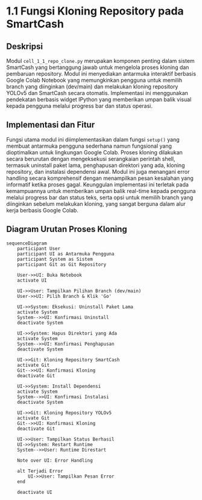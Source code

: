 # 1.1 Fungsi Kloning Repository pada SmartCash

## Deskripsi

Modul `cell_1_1_repo_clone.py` merupakan komponen penting dalam sistem SmartCash yang bertanggung jawab untuk mengelola proses kloning dan pembaruan repository. Modul ini menyediakan antarmuka interaktif berbasis Google Colab Notebook yang memungkinkan pengguna untuk memilih branch yang diinginkan (dev/main) dan melakukan kloning repository YOLOv5 dan SmartCash secara otomatis. Implementasi ini menggunakan pendekatan berbasis widget IPython yang memberikan umpan balik visual kepada pengguna melalui progress bar dan status operasi.

## Implementasi dan Fitur

Fungsi utama modul ini diimplementasikan dalam fungsi `setup()` yang membuat antarmuka pengguna sederhana namun fungsional yang dioptimalkan untuk lingkungan Google Colab. Proses kloning dilakukan secara berurutan dengan mengeksekusi serangkaian perintah shell, termasuk uninstall paket lama, penghapusan direktori yang ada, kloning repository, dan instalasi dependensi awal. Modul ini juga menangani error handling secara komprehensif dengan menampilkan pesan kesalahan yang informatif ketika proses gagal. Keunggulan implementasi ini terletak pada kemampuannya untuk memberikan umpan balik real-time kepada pengguna melalui progress bar dan status teks, serta opsi untuk memilih branch yang diinginkan sebelum melakukan kloning, yang sangat berguna dalam alur kerja berbasis Google Colab.

## Diagram Urutan Proses Kloning

```mermaid
sequenceDiagram
    participant User
    participant UI as Antarmuka Pengguna
    participant System as Sistem
    participant Git as Git Repository
    
    User->>UI: Buka Notebook
    activate UI
    
    UI->>User: Tampilkan Pilihan Branch (dev/main)
    User->>UI: Pilih Branch & Klik 'Go'
    
    UI->>System: Eksekusi: Uninstall Paket Lama
    activate System
    System-->>UI: Konfirmasi Uninstall
    deactivate System
    
    UI->>System: Hapus Direktori yang Ada
    activate System
    System-->>UI: Konfirmasi Penghapusan
    deactivate System
    
    UI->>Git: Kloning Repository SmartCash
    activate Git
    Git-->>UI: Konfirmasi Kloning
    deactivate Git
    
    UI->>System: Install Dependensi
    activate System
    System-->>UI: Konfirmasi Instalasi
    deactivate System
    
    UI->>Git: Kloning Repository YOLOv5
    activate Git
    Git-->>UI: Konfirmasi Kloning
    deactivate Git
    
    UI->>User: Tampilkan Status Berhasil
    UI->>System: Restart Runtime
    System-->>User: Runtime Direstart
    
    Note over UI: Error Handling
    
    alt Terjadi Error
        UI->>User: Tampilkan Pesan Error
    end
    
    deactivate UI
